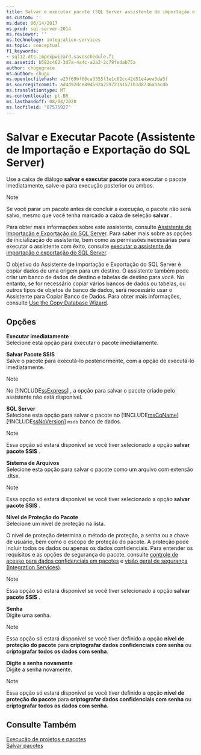 ```yaml
---
title: Salvar e executar pacote (SQL Server assistente de importação e exportação) | Microsoft Docs
ms.custom: ''
ms.date: 06/14/2017
ms.prod: sql-server-2014
ms.reviewer: ''
ms.technology: integration-services
ms.topic: conceptual
f1_keywords:
- sql12.dts.impexpwizard.saveschedule.f1
ms.assetid: b582c462-3d7a-4a4c-a2a2-2c79fedab75a
author: chugugrace
ms.author: chugu
ms.openlocfilehash: a23f69bf66ca3355f1e1c62cc42d51e4aea3da5f
ms.sourcegitcommit: ad4d92dce894592a259721a1571b1d8736abacdb
ms.translationtype: MT
ms.contentlocale: pt-BR
ms.lasthandoff: 08/04/2020
ms.locfileid: "87575927"
---
```

# <a name="save-and-execute-package-sql-server-import-and-export-wizard"></a>Salvar e Executar Pacote (Assistente de Importação e Exportação do SQL Server)
  Use a caixa de diálogo **salvar e executar pacote** para executar o pacote imediatamente, salve-o para execução posterior ou ambos.  
  
> [!NOTE]  
>  Se você parar um pacote antes de concluir a execução, o pacote não será salvo, mesmo que você tenha marcado a caixa de seleção **salvar** .  
  
 Para obter mais informações sobre este assistente, consulte [Assistente de Importação e Exportação do SQL Server](import-and-export-data-with-the-sql-server-import-and-export-wizard.md). Para saber mais sobre as opções de inicialização do assistente, bem como as permissões necessárias para executar o assistente com êxito, consulte [executar o assistente de importação e exportação do SQL Server](start-the-sql-server-import-and-export-wizard.md).  
  
 O objetivo do Assistente de Importação e Exportação do SQL Server é copiar dados de uma origem para um destino. O assistente também pode criar um banco de dados de destino e tabelas de destino para você. No entanto, se for necessário copiar vários bancos de dados ou tabelas, ou outros tipos de objetos de banco de dados, será necessário usar o Assistente para Copiar Banco de Dados. Para obter mais informações, consulte [Use the Copy Database Wizard](../../relational-databases/databases/use-the-copy-database-wizard.md).  
  
## <a name="options"></a>Opções  
 **Executar imediatamente**  
 Selecione esta opção para executar o pacote imediatamente.  
  
 **Salvar Pacote SSIS**  
 Salve o pacote para executá-lo posteriormente, com a opção de executá-lo imediatamente.  
  
> [!NOTE]  
>  No [!INCLUDE[ssExpress](../../includes/ssexpress-md.md)] , a opção para salvar o pacote criado pelo assistente não está disponível.  
  
 **SQL Server**  
 Selecione esta opção para salvar o pacote no [!INCLUDE[msCoName](../../includes/msconame-md.md)] [!INCLUDE[ssNoVersion](../../includes/ssnoversion-md.md)] `msdb` banco de dados.  
  
> [!NOTE]  
>  Essa opção só estará disponível se você tiver selecionado a opção **salvar pacote SSIS** .  
  
 **Sistema de Arquivos**  
 Selecione esta opção para salvar o pacote como um arquivo com extensão .dtsx.  
  
> [!NOTE]  
>  Essa opção só estará disponível se você tiver selecionado a opção **salvar pacote SSIS** .  
  
 **Nível de Proteção do Pacote**  
 Selecione um nível de proteção na lista.  
  
 O nível de proteção determina o método de proteção, a senha ou a chave de usuário, bem como o escopo de proteção do pacote. A proteção pode incluir todos os dados ou apenas os dados confidenciais. Para entender os requisitos e as opções de segurança do pacote, consulte [controle de acesso para dados confidenciais em pacotes](../security/access-control-for-sensitive-data-in-packages.md) e [visão geral de segurança &#40;Integration Services&#41;](../security/security-overview-integration-services.md).  
  
> [!NOTE]  
>  Essa opção só estará disponível se você tiver selecionado a opção **salvar pacote SSIS** .  
  
 **Senha**  
 Digite uma senha.  
  
> [!NOTE]  
>  Essa opção só estará disponível se você tiver definido a opção **nível de proteção do pacote** para **criptografar dados confidenciais com senha** ou **criptografar todos os dados com senha**.  
  
 **Digite a senha novamente**  
 Digite a senha novamente.  
  
> [!NOTE]  
>  Essa opção só estará disponível se você tiver definido a opção **nível de proteção do pacote** para **criptografar dados confidenciais com senha** ou **criptografar todos os dados com senha**.  
  
## <a name="see-also"></a>Consulte Também  
 [Execução de projetos e pacotes](../packages/run-integration-services-ssis-packages.md)   
 [Salvar pacotes](../save-packages.md)  
  
  
